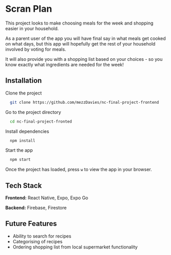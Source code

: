 
# Scran Plan

This project looks to make choosing meals for the week and shopping easier in your household. 

As a parent user of the app you will have final say in what meals get cooked on what days, but this app will hopefully get the rest of your household involved by voting for meals.

It will also provide you with a shopping list based on your choices - so you know exactly what ingredients are needed for the week!


## Installation

Clone the project

```bash
  git clone https://github.com/mezzDavies/nc-final-project-frontend
```

Go to the project directory

```bash
  cd nc-final-project-fronted
```

Install dependencies

```bash
  npm install
```

Start the app

```bash
  npm start
```

Once the project has loaded, press `w` to view the app in your browser.

## Tech Stack

**Frontend:** React Native, Expo, Expo Go 

**Backend:** Firebase, Firestore
## Future Features

- Ability to search for recipes 
- Categorising of recipes 
- Ordering shopping list from local supermarket functionality